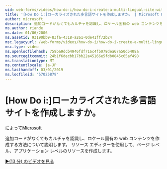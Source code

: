 ```yaml
---
uid: web-forms/videos/how-do-i/how-do-i-create-a-multi-lingual-site-with-localization
title: '[How Do i:]ローカライズされた多言語サイトを作成しますか。 | Microsoft Docs'
author: microsoft
description: 追加コードがなくてもカルチャを認識し、ロケール固有の web コンテンツを作成する方法について説明します。 リソース エディターを使用して、ページ レベル、アプリケーション レベルを作成する.
ms.author: riande
ms.date: 01/06/2006
ms.assetid: 93190bb9-83fa-4318-a261-0de41ff72b24
msc.legacyurl: /web-forms/videos/how-do-i/how-do-i-create-a-multi-lingual-site-with-localization
msc.type: video
ms.openlocfilehash: 759ba9dcb4946fdf716c4fb078dea67a50d5408a
ms.sourcegitcommit: 24b1f6decbb17bb22a45166e5fdb0845c65af498
ms.translationtype: MT
ms.contentlocale: ja-JP
ms.lasthandoff: 03/01/2019
ms.locfileid: "57025879"
---
```

<a name="how-do-i-create-a-multi-lingual-site-with-localization"></a>[How Do i:]ローカライズされた多言語サイトを作成しますか。
====================
によって[Microsoft](https://github.com/microsoft)

追加コードがなくてもカルチャを認識し、ロケール固有の web コンテンツを作成する方法について説明します。 リソース エディターを使用して、ページ レベル、アプリケーション レベルのリソースを作成します。

[&#9654;(13 分) のビデオを見る](https://channel9.msdn.com/Blogs/ASP-NET-Site-Videos/how-do-i-create-a-multi-lingual-site-with-localization)
